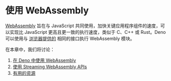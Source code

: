 # 使用 WebAssembly

[WebAssembly](https://webassembly.org/) 旨在与 JavaScript
共同使用，加快关键应用程序组件的速度，可以实现比 JavaScript
更高且更一致的执行速度，类似于 C、C++ 或 Rust。Deno 可以使用与
[浏览器提供的](https://developer.mozilla.org/en-US/docs/WebAssembly)
相同的接口执行 WebAssembly 模块。

在本章中，我们将讨论：

1. [在 Deno 中使用 WebAssembly](webassembly/using_wasm.md)
2. [使用 Streaming WebAssembly APIs](webassembly/using_streaming_wasm.md)
3. [有用的资源](webassembly/wasm_resources.md)
